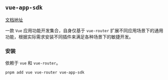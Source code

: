 ## `vue-app-sdk`

[文档地址](https://github.com/l246804/vue-app-sdk/wiki/Home)

一款 `Vue` 应用功能开发集合，自身仅基于 `vue-router` 扩展不同应用场景下的通用功能，根据实际需求安装不同插件来满足各种场景下的敏捷开发。

### 安装

依赖于 `vue` 和 `vue-router`。

```shell
pnpm add vue vue-router vue-app-sdk
```
